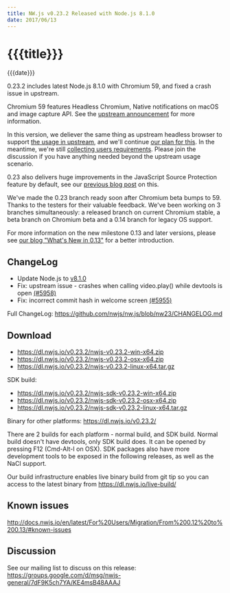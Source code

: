 ```yaml
---
title: NW.js v0.23.2 Released with Node.js 8.1.0
date: 2017/06/13
---
```

# {{{title}}}
{{{date}}}

0.23.2 includes latest Node.js 8.1.0 with Chromium 59, and fixed a crash issue in upstream.

Chromium 59 features Headless Chromium, Native notifications on macOS and image capture API. See the [upstream announcement](https://developers.google.com/web/updates/2017/05/nic59) for more information.

In this version, we deliever the same thing as upstream headless browser to support [the usage in upstream](https://developers.google.com/web/updates/2017/04/headless-chrome), and we'll continue [our plan for this](https://github.com/nwjs/nw.js/issues/769#issuecomment-294064358). In the meantime, we're still [collecting users requirements](https://github.com/nwjs/nw.js/issues/769#issuecomment-259867271). Please join the discussion if you have anything needed beyond the upstream usage scenario.

0.23 also delivers huge improvements in the JavaScript Source Protection feature by default, see our [previous blog post](https://nwjs.io/blog/js-src-protect-perf/) on this.

We've made the 0.23 branch ready soon after Chromium beta bumps to 59. Thanks to the testers for their valuable feedback. We've been working on 3 branches simultaneously: a released branch on current Chromium stable, a beta branch on Chromium beta and a 0.14 branch for legacy OS support.

For more information on the new milestone 0.13 and later versions, please see [our blog "What's New in 0.13"](/blog/whats-new-in-0.13) for a better introduction.

## ChangeLog

- Update Node.js to [v8.1.0](https://nodejs.org/en/blog/release/v8.1.0/)
- Fix: upstream issue - crashes when calling video.play() while devtools is open [(#5958)](https://github.com/nwjs/nw.js/issues/5958)
- Fix: incorrect commit hash in welcome screen [(#5955)](https://github.com/nwjs/nw.js/issues/5955)

Full ChangeLog: https://github.com/nwjs/nw.js/blob/nw23/CHANGELOG.md

## Download 

* https://dl.nwjs.io/v0.23.2/nwjs-v0.23.2-win-x64.zip 
* https://dl.nwjs.io/v0.23.2/nwjs-v0.23.2-osx-x64.zip 
* https://dl.nwjs.io/v0.23.2/nwjs-v0.23.2-linux-x64.tar.gz 

SDK build: 
* https://dl.nwjs.io/v0.23.2/nwjs-sdk-v0.23.2-win-x64.zip 
* https://dl.nwjs.io/v0.23.2/nwjs-sdk-v0.23.2-osx-x64.zip 
* https://dl.nwjs.io/v0.23.2/nwjs-sdk-v0.23.2-linux-x64.tar.gz 

Binary for other platforms: https://dl.nwjs.io/v0.23.2/ 

There are 2 builds for each platform - normal build, and SDK build. Normal build doesn't have devtools, only SDK build does. lt can be opened by pressing F12 (Cmd-Alt-I on OSX). SDK packages also have more development tools to be exposed in the following releases, as well as the NaCl support.

Our build infrastructure enables live binary build from git tip so you can access to the latest binary from https://dl.nwjs.io/live-build/ 

## Known issues 
 
http://docs.nwjs.io/en/latest/For%20Users/Migration/From%200.12%20to%200.13/#known-issues

## Discussion

See our mailing list to discuss on this release: https://groups.google.com/d/msg/nwjs-general/7dF9K5ch7YA/KE4msB48AAAJ
